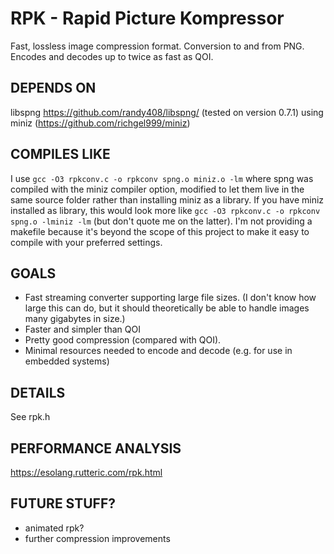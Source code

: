 # RPK - Rapid Picture Kompressor
Fast, lossless image compression format. Conversion to and from PNG. Encodes and decodes up to twice as fast as QOI.

## DEPENDS ON
libspng <https://github.com/randy408/libspng/> (tested on version 0.7.1) using miniz (https://github.com/richgel999/miniz)

## COMPILES LIKE
I use `gcc -O3 rpkconv.c -o rpkconv spng.o miniz.o -lm` where spng was compiled with the miniz compiler option, modified to let them live in the same source folder rather than installing miniz as a library. If you have miniz installed as library, this would look more like `gcc -O3 rpkconv.c -o rpkconv spng.o -lminiz -lm` (but don't quote me on the latter). I'm not providing a makefile because it's beyond the scope of this project to make it easy to compile with your preferred settings.

## GOALS
- Fast streaming converter supporting large file sizes. (I don't know how large this can do, but it should theoretically be able to handle images many gigabytes in size.)
- Faster and simpler than QOI
- Pretty good compression (compared with QOI).
- Minimal resources needed to encode and decode (e.g. for use in embedded systems)

## DETAILS
See rpk.h

## PERFORMANCE ANALYSIS
<https://esolang.rutteric.com/rpk.html>

## FUTURE STUFF?
- animated rpk?
- further compression improvements
